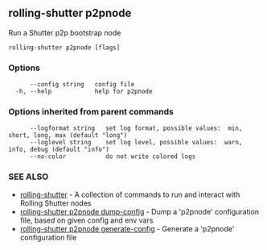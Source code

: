 ## rolling-shutter p2pnode

Run a Shutter p2p bootstrap node

```
rolling-shutter p2pnode [flags]
```

### Options

```
      --config string   config file
  -h, --help            help for p2pnode
```

### Options inherited from parent commands

```
      --logformat string   set log format, possible values:  min, short, long, max (default "long")
      --loglevel string    set log level, possible values:  warn, info, debug (default "info")
      --no-color           do not write colored logs
```

### SEE ALSO

* [rolling-shutter](rolling-shutter.md)	 - A collection of commands to run and interact with Rolling Shutter nodes
* [rolling-shutter p2pnode dump-config](rolling-shutter_p2pnode_dump-config.md)	 - Dump a 'p2pnode' configuration file, based on given config and env vars
* [rolling-shutter p2pnode generate-config](rolling-shutter_p2pnode_generate-config.md)	 - Generate a 'p2pnode' configuration file

